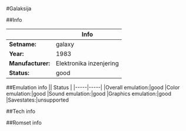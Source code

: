 #Galaksija

##Info

||Info|
|-----|-----|
|**Setname:**|galaxy
|**Year:**|1983
|**Manufacturer:**|Elektronika inzenjering
|**Status:**|good

##Emulation info
|| Status |
|-----|-----|
|Overall emulation:|good
|Color emulation:|good
|Sound emulation:|good
|Graphics emulation:|good
|Savestates:|unsupported

##Tech info

##Romset info

<!--- START OF EDITED COMMENT DO NOT TOUCH TEXT ABOVE-->
